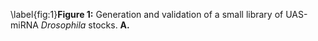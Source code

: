 \label{fig:1}**Figure 1:** Generation and validation of a small library of UAS-miRNA *Drosophila* stocks. **A.**